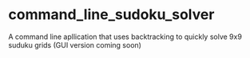 # command_line_sudoku_solver
A command line apllication that uses backtracking to quickly solve 9x9 suduku grids (GUI version coming soon)

